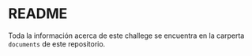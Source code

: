 # README
Toda la información acerca de este challege se encuentra en la carperta `documents` de este repositorio.